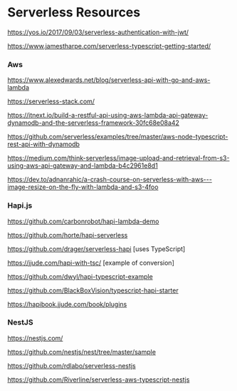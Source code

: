 # Serverless Resources

https://yos.io/2017/09/03/serverless-authentication-with-jwt/

https://www.jamestharpe.com/serverless-typescript-getting-started/

### Aws

https://www.alexedwards.net/blog/serverless-api-with-go-and-aws-lambda

https://serverless-stack.com/

https://itnext.io/build-a-restful-api-using-aws-lambda-api-gateway-dynamodb-and-the-serverless-framework-30fc68e08a42

https://github.com/serverless/examples/tree/master/aws-node-typescript-rest-api-with-dynamodb

https://medium.com/think-serverless/image-upload-and-retrieval-from-s3-using-aws-api-gateway-and-lambda-b4c2961e8d1

https://dev.to/adnanrahic/a-crash-course-on-serverless-with-aws---image-resize-on-the-fly-with-lambda-and-s3-4foo

### Hapi.js

https://github.com/carbonrobot/hapi-lambda-demo

https://github.com/horte/hapi-serverless

https://github.com/drager/serverless-hapi [uses TypeScript]

https://jjude.com/hapi-with-tsc/ [example of conversion]

https://github.com/dwyl/hapi-typescript-example

https://github.com/BlackBoxVision/typescript-hapi-starter

https://hapibook.jjude.com/book/plugins

### NestJS

https://nestjs.com/

https://github.com/nestjs/nest/tree/master/sample

https://github.com/rdlabo/serverless-nestjs

https://github.com/Riverline/serverless-aws-typescript-nestjs
